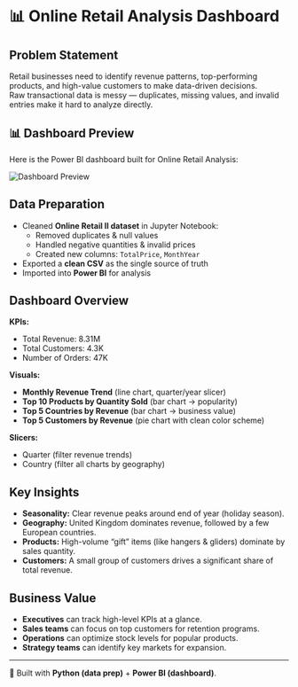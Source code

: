 # 📊 Online Retail Analysis Dashboard

## Problem Statement
Retail businesses need to identify revenue patterns, top-performing products, and high-value customers to make data-driven decisions.  
Raw transactional data is messy — duplicates, missing values, and invalid entries make it hard to analyze directly.

## 📊 Dashboard Preview
Here is the Power BI dashboard built for Online Retail Analysis:

![Dashboard Preview](powerbi/dashboard_screenshot.png)

## Data Preparation
- Cleaned **Online Retail II dataset** in Jupyter Notebook:
  - Removed duplicates & null values
  - Handled negative quantities & invalid prices
  - Created new columns: `TotalPrice`, `MonthYear`
- Exported a **clean CSV** as the single source of truth
- Imported into **Power BI** for analysis

## Dashboard Overview
**KPIs:**
- Total Revenue: 8.31M
- Total Customers: 4.3K
- Number of Orders: 47K

**Visuals:**
- **Monthly Revenue Trend** (line chart, quarter/year slicer)
- **Top 10 Products by Quantity Sold** (bar chart → popularity)
- **Top 5 Countries by Revenue** (bar chart → business value)
- **Top 5 Customers by Revenue** (pie chart with clean color scheme)

**Slicers:**
- Quarter (filter revenue trends)
- Country (filter all charts by geography)

## Key Insights
- **Seasonality:** Clear revenue peaks around end of year (holiday season).  
- **Geography:** United Kingdom dominates revenue, followed by a few European countries.  
- **Products:** High-volume “gift” items (like hangers & gliders) dominate by sales quantity.  
- **Customers:** A small group of customers drives a significant share of total revenue.

## Business Value
- **Executives** can track high-level KPIs at a glance.  
- **Sales teams** can focus on top customers for retention programs.  
- **Operations** can optimize stock levels for popular products.  
- **Strategy teams** can identify key markets for expansion.  

---

📌 Built with **Python (data prep)** + **Power BI (dashboard)**.  
